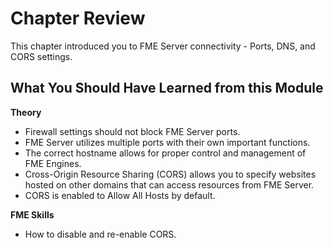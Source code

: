 # Chapter Review #

This chapter introduced you to FME Server connectivity - Ports, DNS, and CORS settings.

## What You Should Have Learned from this Module ##

**Theory**

- Firewall settings should not block FME Server ports.
- FME Server utilizes multiple ports with their own important functions.
- The correct hostname allows for proper control and management of FME Engines.
- Cross-Origin Resource Sharing (CORS) allows you to specify websites hosted on other domains that can access resources from FME Server.
- CORS is enabled to Allow All Hosts by default.

**FME Skills**

- How to disable and re-enable CORS.
